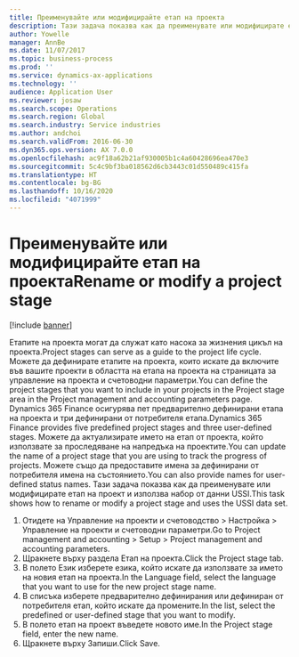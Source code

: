 ```yaml
---
title: Преименувайте или модифицирайте етап на проекта
description: Тази задача показва как да преименувате или модифицирате етап на проект.
author: Yowelle
manager: AnnBe
ms.date: 11/07/2017
ms.topic: business-process
ms.prod: ''
ms.service: dynamics-ax-applications
ms.technology: ''
audience: Application User
ms.reviewer: josaw
ms.search.scope: Operations
ms.search.region: Global
ms.search.industry: Service industries
ms.author: andchoi
ms.search.validFrom: 2016-06-30
ms.dyn365.ops.version: AX 7.0.0
ms.openlocfilehash: ac9f18a62b21af930005b1c4a60428696ea470e3
ms.sourcegitcommit: 5c4c9bf3ba018562d6cb3443c01d550489c415fa
ms.translationtype: HT
ms.contentlocale: bg-BG
ms.lasthandoff: 10/16/2020
ms.locfileid: "4071999"
---
```

# <a name="rename-or-modify-a-project-stage"></a><span data-ttu-id="5f208-103">Преименувайте или модифицирайте етап на проекта</span><span class="sxs-lookup"><span data-stu-id="5f208-103">Rename or modify a project stage</span></span>

[!include [banner](../../includes/banner.md)]

<span data-ttu-id="5f208-104">Етапите на проекта могат да служат като насока за жизнения цикъл на проекта.</span><span class="sxs-lookup"><span data-stu-id="5f208-104">Project stages can serve as a guide to the project life cycle.</span></span> <span data-ttu-id="5f208-105">Можете да дефинирате етапите на проекта, които искате да включите във вашите проекти в областта на етапа на проекта на страницата за управление на проекта и счетоводни параметри.</span><span class="sxs-lookup"><span data-stu-id="5f208-105">You can define the project stages that you want to include in your projects in the Project stage area in the Project management and accounting parameters page.</span></span> <span data-ttu-id="5f208-106">Dynamics 365 Finance осигурява пет предварително дефинирани етапа на проекта и три дефинирани от потребителя етапа.</span><span class="sxs-lookup"><span data-stu-id="5f208-106">Dynamics 365 Finance provides five predefined project stages and three user-defined stages.</span></span> <span data-ttu-id="5f208-107">Можете да актуализирате името на етап от проекта, който използвате за проследяване на напредъка на проектите.</span><span class="sxs-lookup"><span data-stu-id="5f208-107">You can update the name of a project stage that you are using to track the progress of projects.</span></span> <span data-ttu-id="5f208-108">Можете също да предоставите имена за дефинирани от потребителя имена на състоянието.</span><span class="sxs-lookup"><span data-stu-id="5f208-108">You can also provide names for user-defined status names.</span></span> <span data-ttu-id="5f208-109">Тази задача показва как да преименувате или модифицирате етап на проект и използва набор от данни USSI.</span><span class="sxs-lookup"><span data-stu-id="5f208-109">This task shows how to rename or modify a project stage and uses the USSI data set.</span></span>

1. <span data-ttu-id="5f208-110">Отидете на Управление на проекти и счетоводство > Настройка > Управление на проекти и счетоводни параметри.</span><span class="sxs-lookup"><span data-stu-id="5f208-110">Go to Project management and accounting > Setup > Project management and accounting parameters.</span></span>
2. <span data-ttu-id="5f208-111">Щракнете върху раздела Етап на проекта.</span><span class="sxs-lookup"><span data-stu-id="5f208-111">Click the Project stage tab.</span></span>
3. <span data-ttu-id="5f208-112">В полето Език изберете езика, който искате да използвате за името на новия етап на проекта.</span><span class="sxs-lookup"><span data-stu-id="5f208-112">In the Language field, select the language that you want to use for the new project stage name.</span></span>
4. <span data-ttu-id="5f208-113">В списъка изберете предварително дефинирания или дефиниран от потребителя етап, който искате да промените.</span><span class="sxs-lookup"><span data-stu-id="5f208-113">In the list, select the predefined or user-defined stage that you want to modify.</span></span> 
5. <span data-ttu-id="5f208-114">В полето етап на проект въведете новото име.</span><span class="sxs-lookup"><span data-stu-id="5f208-114">In the Project stage field, enter the new name.</span></span>
6. <span data-ttu-id="5f208-115">Щракнете върху Запиши.</span><span class="sxs-lookup"><span data-stu-id="5f208-115">Click Save.</span></span>
